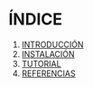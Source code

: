 # ÍNDICE

1. [INTRODUCCIÓN](https://github.com/rubenamadoc/chocolatey/blob/main/introduccion.md)
2. [INSTALACIÓN](https://github.com/rubenamadoc/chocolatey/blob/main/instalacion.md)
3. [TUTORIAL](https://github.com/rubenamadoc/chocolatey/blob/main/chocolatey.md)
4. [REFERENCIAS](https://github.com/rubenamadoc/chocolatey/blob/main/referencias.md)